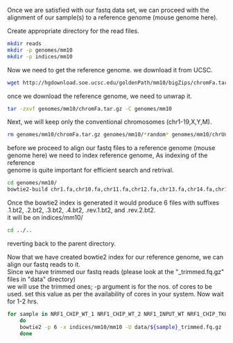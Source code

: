  Once we are satisfied with our fastq data set, we can proceed with the alignment of our sample(s) to a reference genome (mouse genome here).  
 
 Create appropriate directory for the read files.  
 ```bash
 mkdir reads
mkdir -p genomes/mm10
mkdir -p indices/mm10
```
Now we need to get the reference genome. we download it from UCSC.  
```bash
wget http://hgdownload.soe.ucsc.edu/goldenPath/mm10/bigZips/chromFa.tar.gz -O genomes/mm10/chromFa.tar.gz
```
once we download the reference genome, we need to unwrap it.  
```bash
tar -zxvf genomes/mm10/chromFa.tar.gz -C genomes/mm10
```
Next, we will keep only the conventional chromosomes (chr1-19,X,Y,M).  
```bash
rm genomes/mm10/chromFa.tar.gz genomes/mm10/*random* genomes/mm10/chrUn*
```
before we proceed to align our fastq files to a reference genome (mouse genome here) we need to index reference genome, As indexing of the reference  
genome is quite important for efficient search and retrival.  
```bash
cd genomes/mm10/
bowtie2-build chr1.fa,chr10.fa,chr11.fa,chr12.fa,chr13.fa,chr14.fa,chr15.fa,chr16.fa,chr17.fa,chr18.fa,chr19.fa,chr2.fa,chr3.fa,chr4.fa,chr5.fa,chr6.fa,chr7.fa,chr8.fa,chr9.fa,chrM.fa,chrX.fa,chrY.fa ../../indices/mm10/mm10  
```
Once the bowtie2 index is generated it would produce 6 files with suffixes .1.bt2, .2.bt2, .3.bt2, .4.bt2, .rev.1.bt2, and .rev.2.bt2.  
it will be on indices/mm10/  
```bash
cd ../..
```
reverting back to the parent directory.  


Now that we have created bowtie2 index for our reference genome, we can align our fastq reads to it.  
Since we have trimmed our fastq reads (please look at the "_trimmed.fq.gz" files in "data" directory)  
we will use the trimmed ones; -p argument is for the nos. of cores to be used. set this value as per the availability of cores in your system. Now wait for 1-2 hrs.  
  
```bash
for sample in NRF1_CHIP_WT_1 NRF1_CHIP_WT_2 NRF1_INPUT_WT NRF1_CHIP_TKO_1 NRF1_CHIP_TKO_2 NRF1_INPUT_TKO H3K27AC_CHIP_WT_1 H3K27AC_CHIP_WT_2 H3K27AC_CHIP_TKO_1 H3K27AC_CHIP_TKO_2
	do
	bowtie2 -p 6 -x indices/mm10/mm10 -U data/${sample}_trimmed.fq.gz -S reads/${sample}.sam
	done
  ```
  


